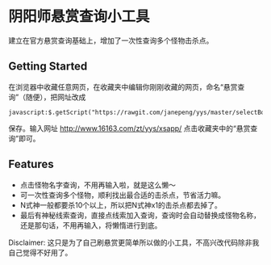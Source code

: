 # 阴阳师悬赏查询小工具

建立在官方悬赏查询基础上，增加了一次性查询多个怪物击杀点。

## Getting Started

在浏览器中收藏任意网页，在收藏夹中编辑你刚刚收藏的网页，命名“悬赏查询”（随便），把网址改成
```
javascript:$.getScript("https://rawgit.com/janepeng/yys/master/selectBoss.js");
```
保存。输入网址 http://www.16163.com/zt/yys/xsapp/ 点击收藏夹中的“悬赏查询”即可。

## Features

- 点击怪物名字查询，不用再输入啦，就是这么懒～
- 可一次性查询多个怪物，顺利找出最合适的击杀点，节省活力嘛。
- N式神一般都要杀10个以上，所以把N式神x1的击杀点都去掉了。
- 最后有神秘线索查询，直接点线索加入查询，查询时会自动替换成怪物名称，还是那句话，不用再输入，将懒惰进行到底。

Disclaimer: 这只是为了自己刷悬赏更简单所以做的小工具，不高兴改代码除非我自己觉得不好用了。
